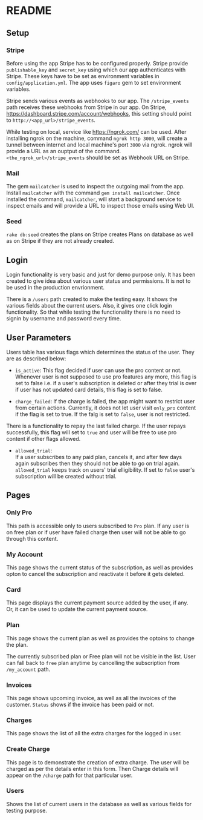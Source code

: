 # README

## Setup

### Stripe

Before using the app Stripe has to be configured properly. Stripe provide `publishable_key` and `secret_key` using which our app authenticates with Stripe. These keys have to be set as environment variables in `config/application.yml`. The app uses `figaro` gem to set environment variables.

Stripe sends various events as webhooks to our app. The `/stripe_events` path receives these webhooks from Stripe in our app. On Stripe, <https://dashboard.stripe.com/account/webhooks>, this setting should point to `http://<app_url>/stripe_events`.

While testing on local, service like <https://ngrok.com/> can be used. After installing ngrok on the machine, command `ngrok http 3000`, will create a tunnel between internet and local machine's port `3000` via ngrok. ngrok will provide a URL as an ouptput of the command. `<the_ngrok_url>/stripe_events` should be set as Webhook URL on Stripe.

### Mail

The gem `mailcatcher` is used to inspect the outgoing mail from the app. Install `mailcatcher` with the command `gem install mailcatcher`. Once installed the command, `mailcatcher`, will start a background service to inspect emails and will provide a URL to inspect those emails using Web UI.

### Seed

`rake db:seed` creates the plans on Stripe creates Plans on database as well as on Stripe if they are not already created.

## Login

Login functionality is very basic and just for demo purpose only. It has been created to give idea about various user status and permissions. It is not to be used in the production envrionment.

There is a `/users` path created to make the testing easy. It shows the various fields about the current users. Also, it gives one click login functionality. So that while testing the functionality there is no need to signin by username and password every time.

## User Parameters

Users table has various flags which determines the status of the user. They are as described below:

 - `is_active`:
This flag decided if user can use the pro content or not. Whenever user is not supposed to use pro features any more, this flag is set to false i.e. if a user's subscription is deleted or after they trial is over if user has not updated card details, this flag is set to false.

 - `charge_failed`:
If the charge is failed, the app might want to restrict user from certain actions. Currently, it does not let user visit `only_pro` content if the flag is set to true. If the falg is set to `false`, user is not restricted.

There is a functionality to repay the last failed charge. If the user repays successfully, this flag will set to `true` and user will be free to use pro content if other flags allowed.

 - `allowed_trial`:  
If a user subscribes to any paid plan, cancels it, and after few days again subscribes then they should not be able to go on trial again. `allowed_trial` keeps track on users' trial elligibility. If set to `false` user's subscription will be created without trial.

## Pages

### Only Pro

This path is accessible only to users subscribed to `Pro` plan. If any user is on free plan or if user have failed charge then user will not be able to go through this content.

### My Account

This page shows the current status of the subscription, as well as provides opton to cancel the subscription and reactivate it before it gets deleted.

### Card

This page displays the current payment source added by the user, if any. Or, it can be used to update the current payment source.

### Plan

This page shows the current plan as well as provides the optoins to change the plan.

The currently subscribed plan or Free plan will not be visible in the list.
User can fall back to `free` plan anytime by cancelling the subscription from `/my_account` path.

### Invoices

This page shows upcoming invoice, as well as all the invoices of the customer. `Status` shows if the invoice has been paid or not.

### Charges

This page shows the list of all the extra charges for the logged in user.

### Create Charge

This page is to demonstrate the creation of extra charge. The user will be charged as per the details enter in this form. Then Charge details will appear on the `/charge` path for that particular user. 

### Users

Shows the list of current users in the database as well as various fields for testing purpose.

